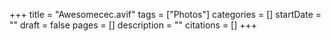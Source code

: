 +++
title = "Awesomecec.avif"
tags = ["Photos"]
categories = []
startDate = ""
draft = false
pages = []
description = ""
citations = []
+++
